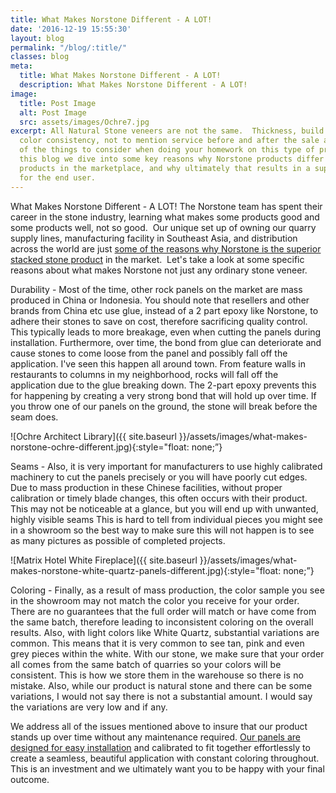 ```yaml
---
title: What Makes Norstone Different - A LOT!
date: '2016-12-19 15:55:30'
layout: blog
permalink: "/blog/:title/"
classes: blog
meta:
  title: What Makes Norstone Different - A LOT!
  description: What Makes Norstone Different - A LOT!
image:
  title: Post Image
  alt: Post Image
  src: assets/images/Ochre7.jpg
excerpt: All Natural Stone veneers are not the same.  Thickness, build quality and
  color consistency, not to mention service before and after the sale are just some
  of the things to consider when doing your homework on this type of product.  In
  this blog we dive into some key reasons why Norstone products differ from other
  products in the marketplace, and why ultimately that results in a superior product
  for the end user.
---
```

What Makes Norstone Different - A LOT! The Norstone team has spent their career in the stone industry, learning what makes some products good and some products well, not so good. &nbsp;Our unique set up of owning our quarry supply lines, manufacturing facility in Southeast Asia, and distribution across the world are just [some of the reasons why Norstone is the superior stacked stone product](/faq/) in the market. &nbsp;Let's take a look at some specific reasons about what makes Norstone not just any ordinary stone veneer.

Durability -&nbsp;Most of the time, other rock panels on the market are mass produced in China or Indonesia. You should note that resellers and other brands from China etc use glue, instead of a 2 part epoxy like Norstone, to adhere their stones to save on cost, therefore sacrificing quality control. This typically leads to more breakage, even when cutting the panels during installation.  Furthermore, over time, the bond from glue can deteriorate and cause stones to come loose from the panel and possibly fall off the application.  I've seen this happen all around town.  From feature walls in restaurants to columns in my neighborhood, rocks will fall off the application due to the glue breaking down.  The 2-part epoxy prevents this for happening by creating a very strong bond that will hold up over time.  If you throw one of our panels on the ground, the stone will break before the seam does.

![Ochre Architect Library]({{ site.baseurl }}/assets/images/what-makes-norstone-ochre-different.jpg){:style="float: none;”}

Seams -&nbsp;Also, it is very important for manufacturers to use highly calibrated machinery to cut the panels precisely or you will have poorly cut edges.  Due to mass production in these Chinese facilities, without proper calibration or timely blade changes, this often occurs with their product.  This may not be noticeable at a glance, but you will end up with unwanted, highly visible seams  This is hard to tell from individual pieces you might see in a showroom so the best way to make sure this will not happen is to see as many pictures as possible of completed projects.

![Matrix Hotel White Fireplace]({{ site.baseurl }}/assets/images/what-makes-norstone-white-quartz-panels-different.jpg){:style="float: none;”}

Coloring -&nbsp;<span style="letter-spacing: 0.01em;">Finally, as a result of mass production, the color sample you see in the showroom may not match the color you receive for your order.  There are no guarantees that the full order will match or have come from the same batch, therefore leading to inconsistent coloring on the overall results.  Also, with light colors like White Quartz, substantial variations are common.  This means that it is very common to see tan, pink and even grey pieces within the white.  With our stone, we make sure that your order all comes from the same batch of quarries so your colors will be consistent.  This is how we store them in the warehouse so there is no mistake.  Also, while our product is natural stone and there can be some variations, I would not say there is not a substantial amount.  I would say the variations are very low and if any.

We address all of the issues mentioned above to insure that our product stands up over time without any maintenance required.  <a href="https://www.norstoneusa.com/how-to-install-stacked-stone/">Our panels are designed for easy installation</a> and calibrated to fit together effortlessly to create a seamless, beautiful application with constant coloring throughout.  This is an investment and we ultimately want you to be happy with your final outcome.
